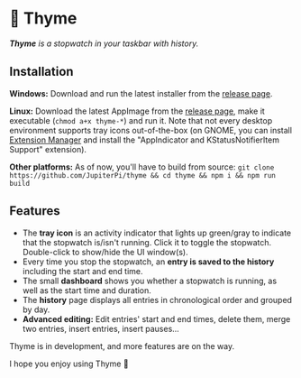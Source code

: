 # 🌿 Thyme

_**Thyme** is a stopwatch in your taskbar with history._

## Installation

**Windows:** Download and run the latest installer from the [release page](https://github.com/JupiterPi/thyme/releases/latest). 

**Linux:** Download the latest AppImage from the [release page](https://github.com/JupiterPi/thyme/releases/latest), make it executable (`chmod a+x thyme-*`) and run it. Note that not every desktop environment supports tray icons out-of-the-box (on GNOME, you can install [Extension Manager](https://github.com/mjakeman/extension-manager) and install the "AppIndicator and KStatusNotifierItem Support" extension). 

**Other platforms:** As of now, you'll have to build from source: `git clone https://github.com/JupiterPi/thyme && cd thyme && npm i && npm run build`

## Features

- The **tray icon** is an activity indicator that lights up green/gray to indicate that the stopwatch is/isn't running. Click it to toggle the stopwatch. Double-click to show/hide the UI window(s).
- Every time you stop the stopwatch, an **entry is saved to the history** including the start and end time. 
- The small **dashboard** shows you whether a stopwatch is running, as well as the start time and duration. 
- The **history** page displays all entries in chronological order and grouped by day.
- **Advanced editing:** Edit entries' start and end times, delete them, merge two entries, insert entries, insert pauses...

Thyme is in development, and more features are on the way. 

I hope you enjoy using Thyme 🌿